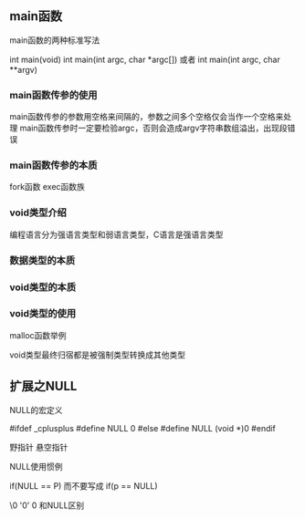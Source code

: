 ## main函数

main函数的两种标准写法

int main(void)
int main(int argc, char *argc[]) 或者 int main(int argc, char **argv)

### main函数传参的使用

main函数传参的参数用空格来间隔的，参数之间多个空格仅会当作一个空格来处理
main函数传参时一定要检验argc，否则会造成argv字符串数组溢出，出现段错误

### main函数传参的本质

fork函数
exec函数族

### void类型介绍

编程语言分为强语言类型和弱语言类型，C语言是强语言类型

### 数据类型的本质

### void类型的本质

### void类型的使用

malloc函数举例

void类型最终归宿都是被强制类型转换成其他类型

## 扩展之NULL

NULL的宏定义

#ifdef _cplusplus
#define NULL 0
#else
#define NULL (void *)0
#endif

野指针
悬空指针

NULL使用惯例

if(NULL == P) 而不要写成 if(p == NULL)

\0 '0' 0 和NULL区别